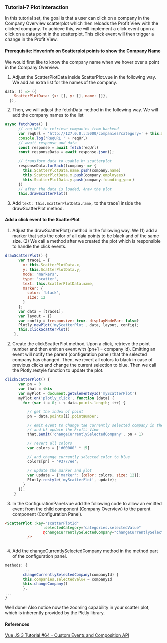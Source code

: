 ### Tutorial-7 Plot Interaction

In this tutorial set, the goal is that a user can click on a company in the Company Overview scatterplot which then reloads the Profit View with the clicked company.
To achieve this, we will implement a click event upon a click on a data point in the scatterplot. This click event will then trigger a change in the Profit View.

#### Prerequisite: Hoverinfo on Scatterplot points to show the Company Name
We would first like to know the company name when we hover over a point in the Company Overview.

1. Adjust the ScatterPlotData inside ScatterPlot.vue in the following way. We add an extra list for the names of the company.
```javascript
data: () => ({
    ScatterPlotData: {x: [], y: [], name: []},
  }),
```
2. Then, we will adjust the fetchData method in the following way. We will add the company names to the list.
```javascript
async fetchData() {
      // req URL to retrieve companies from backend
      var reqUrl = 'http://127.0.0.1:5000/companies?category=' + this.$props.selectedCategory
      console.log('ReqURL ' + reqUrl)
      // await response and data
      const response = await fetch(reqUrl)
      const responseData = await response.json();

      // transform data to usable by scatterplot
      responseData.forEach((company) => {
        this.ScatterPlotData.name.push(company.name)
        this.ScatterPlotData.x.push(company.employees)
        this.ScatterPlotData.y.push(company.founding_year)
      })
      // after the data is loaded, draw the plot
      this.drawScatterPlot()
```
3. Add ``text: this.ScatterPlotData.name,`` to the trace1 inside the drawScatterPlot method.

#### Add a click event to the ScatterPlot
1. Adjust the drawScatterPlot() method in the following way. We (1) add a marker that sets the color of all data points to be black and of the same size. (2) We call a method after we created the plot which is responsible to handle the click events.
```Javascript
drawScatterPlot() {
      var trace1 = {
        x: this.ScatterPlotData.x,
        y: this.ScatterPlotData.y,
        mode: 'markers',
        type: 'scatter',
        text: this.ScatterPlotData.name,
        marker: {
          color: 'black',
          size: 12
        }
      };
      var data = [trace1];
      var layout = {}
      var config = {responsive: true, displayModeBar: false}
      Plotly.newPlot('myScatterPlot', data, layout, config);
      this.clickScatterPlot()
    },
```
2. Create the clickScatterPlot method. Upon a click, retrieve the point number and then emit an event with (pn+1 = company id). Emitting an event will notify the parent (configuration panel) that the selected company has changed. Then, we revert all colors to black in case of previous clicks and change the current selection to blue. Then we call the Plotly.restyle function to update the plot.
```Javascript
clickScatterPlot() {
      var pn = 0
      var that = this
      var myPlot = document.getElementById('myScatterPlot')
      myPlot.on('plotly_click', function (data) {
        for (var i = 0; i < data.points.length; i++) {

          // get the index of point
          pn = data.points[i].pointNumber;

          // emit event to change the currently selected company in the a) configuration panel
          // and b) update the Profit View
          that.$emit('changeCurrentlySelectedCompany', pn + 1)

          // revert all colors
          var colors = ['#00000' * 15]

          // and change currently selected color to blue
          colors[pn] = '#3777ee';

          // update the marker and plot
          var update = {'marker': {color: colors, size: 12}};
          Plotly.restyle('myScatterPlot', update);
        }
      });
    }
```
3. In the ConfigurationPanel.vue add the following code to allow an emitted event from the child component (Company Overview) to the parent component (Configuration Panel).
```html
<ScatterPlot :key="scatterPlotId"
                 :selectedCategory="categories.selectedValue"
                 @changeCurrentlySelectedCompany="changeCurrentlySelectedCompany"
          />
          
```
4. Add the changeCurrentlySelectedCompany method in the method part of the configuration panel.
```javascript
methods: {
        ...
        changeCurrentlySelectedCompany(companyId) {
        this.companies.selectedValue = companyId
        this.changeCompany()
        },
...
}
```
Well done! Also notice now the zooming capability in your scatter plot, which is inherently provided by the Plotly library.

#### References
[Vue JS 3 Tutorial #64 - Custom Events and Composition API](https://www.youtube.com/watch?v=1qvURjvZ12w)

